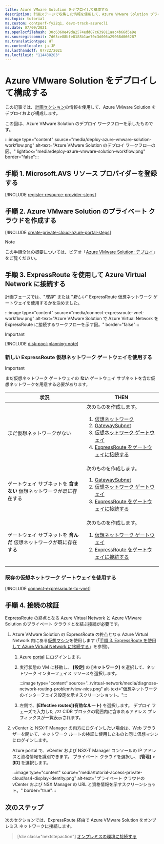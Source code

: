 ```yaml
---
title: Azure VMware Solution をデプロイして構成する
description: 計画ステージで収集した情報を使用して、Azure VMware Solution プライベート クラウドをデプロイして構成する方法について説明します。
ms.topic: tutorial
ms.custom: contperf-fy22q1, devx-track-azurecli
ms.date: 07/09/2021
ms.openlocfilehash: 30c6360e49da2574edd87c639811aac4b66d5e9e
ms.sourcegitcommit: 7d63ce88bfe8188b1ae70c3d006a29068d066287
ms.translationtype: HT
ms.contentlocale: ja-JP
ms.lasthandoff: 07/22/2021
ms.locfileid: "114438203"
---
```

# <a name="deploy-and-configure-azure-vmware-solution"></a>Azure VMware Solution をデプロイして構成する

この記事では、[計画セクション](production-ready-deployment-steps.md)の情報を使用して、Azure VMware Solution をデプロイおよび構成します。 

この図は、Azure VMware Solution のデプロイ ワークフローを示したものです。 

:::image type="content" source="media/deploy-azure-vmware-solution-workflow.png" alt-text="Azure VMware Solution のデプロイ ワークフローの図。" lightbox="media/deploy-azure-vmware-solution-workflow.png" border="false":::

## <a name="step-1-register-the-microsoftavs-resource-provider"></a>手順 1. **Microsoft.AVS** リソース プロバイダーを登録する

[!INCLUDE [register-resource-provider-steps](includes/register-resource-provider-steps.md)]

## <a name="step-2-create-an-azure-vmware-solution-private-cloud"></a>手順 2. Azure VMware Solution のプライベート クラウドを作成する

[!INCLUDE [create-private-cloud-azure-portal-steps](includes/create-private-cloud-azure-portal-steps.md)]

>[!NOTE]
>この手順全体の概要については、ビデオ「[Azure VMware Solution: デプロイ](https://www.youtube.com/embed/gng7JjxgayI)」をご覧ください。


## <a name="step-3-connect-to-azure-virtual-network-with-expressroute"></a>手順 3. ExpressRoute を使用して Azure Virtual Network に接続する

計画フェーズでは、"*既存*" または "*新しい*" ExpressRoute 仮想ネットワーク ゲートウェイを使用するかを決めました。  

:::image type="content" source="media/connect-expressroute-vnet-workflow.png" alt-text="Azure VMware Solution で Azure Virtual Network を ExpressRoute に接続するワークフローを示す図。" border="false":::

>[!IMPORTANT]
>[!INCLUDE [disk-pool-planning-note](includes/disk-pool-planning-note.md)] 

### <a name="use-a-new-expressroute-virtual-network-gateway"></a>新しい ExpressRoute 仮想ネットワーク ゲートウェイを使用する

>[!IMPORTANT]
>まだ仮想ネットワーク ゲートウェイの **ない** ゲートウェイ サブネットを含む仮想ネットワークを用意する必要があります。

| 状況 | THEN  |
| --- | --- |
| まだ仮想ネットワークがない     |  次のものを作成します。<ol><li><a href="tutorial-configure-networking.md#create-a-virtual-network">仮想ネットワーク</a></li><li><a href="../expressroute/expressroute-howto-add-gateway-portal-resource-manager.md#create-the-gateway-subnet">GatewaySubnet</a></li><li><a href="tutorial-configure-networking.md#create-a-virtual-network-gateway">仮想ネットワーク ゲートウェイ</a></li><li><a href="tutorial-configure-networking.md#connect-expressroute-to-the-virtual-network-gateway">ExpressRoute をゲートウェイに接続する</a></li></ol>        |
| ゲートウェイ サブネットを **含まない** 仮想ネットワークが既に存在する   | 次のものを作成します。 <ol><li><a href="../expressroute/expressroute-howto-add-gateway-portal-resource-manager.md#create-the-gateway-subnet">GatewaySubnet</a></li><li><a href="tutorial-configure-networking.md#create-a-virtual-network-gateway">仮想ネットワーク ゲートウェイ</a></li><li><a href="tutorial-configure-networking.md#connect-expressroute-to-the-virtual-network-gateway">ExpressRoute をゲートウェイに接続する</a></li></ol>          |
| ゲートウェイ サブネットを **含んだ** 仮想ネットワークが既に存在する | 次のものを作成します。 <ol><li><a href="tutorial-configure-networking.md#create-a-virtual-network-gateway">仮想ネットワーク ゲートウェイ</a></li><li><a href="tutorial-configure-networking.md#connect-expressroute-to-the-virtual-network-gateway">ExpressRoute をゲートウェイに接続する</a></li></ol>    |


### <a name="use-an-existing-virtual-network-gateway"></a>既存の仮想ネットワーク ゲートウェイを使用する

[!INCLUDE [connect-expressroute-to-vnet](includes/connect-expressroute-vnet.md)]


## <a name="step-4-validate-the-connection"></a>手順 4. 接続の検証

ExpressRoute の終点となる Azure Virtual Network と Azure VMware Solution のプライベート クラウドとを結ぶ接続が必要です。 

1. Azure VMware Solution の ExpressRoute の終点となる Azure Virtual Network 内にある[仮想マシン](../virtual-machines/windows/quick-create-portal.md#create-virtual-machine)を使用します (「[手順 3. ExpressRoute を使用して Azure Virtual Network に接続する](#step-3-connect-to-azure-virtual-network-with-expressroute)」を参照)。  

   1. Azure [portal](https://portal.azure.com) にログインします。

   1. 実行状態の VM に移動し、 **[設定]** の **[ネットワーク]** を選択して、ネットワーク インターフェイス リソースを選択します。

      :::image type="content" source="../virtual-network/media/diagnose-network-routing-problem/view-nics.png" alt-text="仮想ネットワークのインターフェイス設定を示すスクリーンショット。":::

   1. 左側で、**[Effective routes]\(有効なルート\)** を選択します。 デプロイ フェーズで入力した `/22` CIDR ブロックの範囲内に含まれるアドレス プレフィックスが一覧表示されます。

1. vCenter と NSX-T Manager の両方にログインしたい場合は、Web ブラウザーを開いて、ネットワーク ルートの検証に使用したものと同じ仮想マシンにログインします。  

   Azure portal で、vCenter および NSX-T Manager コンソールの IP アドレスと資格情報を識別できます。  プライベート クラウドを選択し、 **[管理]**  >  **[ID]** を選択します。

   :::image type="content" source="media/tutorial-access-private-cloud/ss4-display-identity.png" alt-text="プライベート クラウドの vCenter および NSX Manager の URL と資格情報を示すスクリーンショット。" border="true":::


## <a name="next-steps"></a>次のステップ

次のセクションでは、ExpressRoute 経由で Azure VMware Solution をオンプレミス ネットワークに接続します。

> [!div class="nextstepaction"]
> [オンプレミスの環境に接続する](tutorial-expressroute-global-reach-private-cloud.md)
